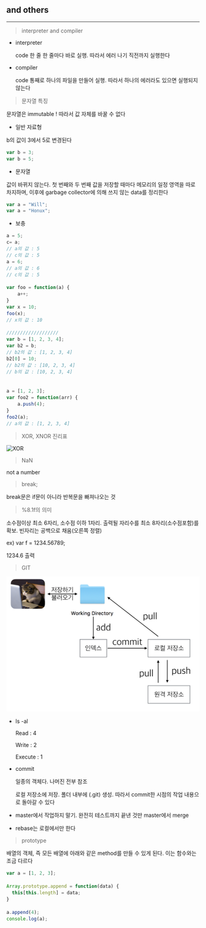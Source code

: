 ## and others
---

> interpreter and compiler

* interpreter

  code 한 줄 한 줄마다 바로 실행. 따라서 에러 나기 직전까지 실행한다

* compiler

  code 통째로 하나의 파일을 만들어 실행. 따라서 하나의 에러라도 있으면 실행되지 않는다



> 문자열 특징

 문자열은 immutable ! 따라서 값 자체를 바꿀 수 없다

* 일반 자료형

b의 값이 3에서 5로 변경된다

```JavaScript
var b = 3;
var b = 5;
```

* 문자열

값이 바뀌지 않는다. 첫 번째와 두 번째 값을 저장할 때마다 메모리의 일정 영역을 따로 차지하며, 이후에 garbage collector에 의해 쓰지 않는 data를 정리한다

```JavaScript
var a = "Will";
var a = "Honux";
```

+ 보충

```JavaScript
a = 5;
c= a;
// a의 값 : 5
// c의 값 : 5
a = 6;
// a의 값 : 6
// c의 값 : 5

var foo = function(a) {
	a++;
}
var x = 10;
foo(x);
// x의 값 : 10

///////////////////
var b = [1, 2, 3, 4];
var b2 = b;
// b2의 값 : [1, 2, 3, 4]
b2[0] = 10;
// b2의 값 : [10, 2, 3, 4]
// b의 값 : [10, 2, 3, 4]


a = [1, 2, 3];
var foo2 = function(arr) {
	a.push(4);
}
foo2(a);
// a의 값 : [1, 2, 3, 4]
```


> XOR, XNOR 진리표

![XOR](https://homepages.inf.ed.ac.uk/rbf/HIPR2/figs/ttabxor.gif)



> NaN

  not a number



> break;

  break문은 if문이 아니라 반복문을 빠져나오는 것



> %8.1f의 의미

  소수점이상 최소 6자리, 소수점 이하 1자리. 출력될 자리수를 최소 8자리(소수점포함)를 확보. 빈자리는 공백으로 채움(오른쪽 정렬)

  ex) var f = 1234.56789;

  1234.6 출력



> GIT

![git](https://github.com/JongsooPark1/JavaScript/blob/master/Study/and%20others/work6.png?raw=true)

* ls -al

  Read : 4

  Write : 2

  Execute : 1

* commit

  일종의 객체다. 나머진 전부 참조

  로컬 저장소에 저장. 폴더 내부에 (.git) 생성. 따라서 commit한 시점의 작업 내용으로 돌아갈 수 있다


* master에서 작업하지 말기. 완전히 테스트까지 끝낸 것만 master에서 merge

* rebase는 로컬에서만 한다


> prototype

배열의 객체, 즉 모든 배열에 아래와 같은 method를 만들 수 있게 된다. 이는 함수와는 조금 다르다
```JavaScript
var a = [1, 2, 3];

Array.prototype.append = function(data) {
  this[this.length] = data;
}

a.append(4);
console.log(a);
```
